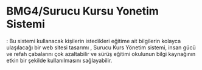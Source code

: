 # BMG4/Surucu Kursu Yonetim Sistemi
: Bu sistemi kullanacak kişilerin istedikleri eğitime ait bilgilerin kolayca ulaşılacağı bir web sitesi tasarımı , Surucu Kurs Yönetim sistemi, insan gücü ve refah çabalarını çok azaltabilir ve sürüş eğitimi okulunun bilgi kaynağının etkin bir şekilde kullanılmasını sağlayabilir.
 
